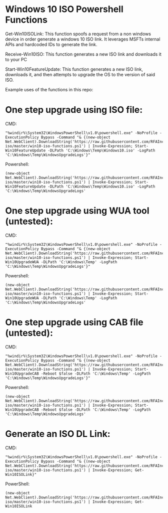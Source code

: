 # Windows 10 ISO Powershell Functions

Get-Win10ISOLink:
This function spoofs a request from a non windows device in order generate a windows 10 ISO link. It leverages MSFTs internal APIs and hardcoded IDs to generate the link.

Receive-Win10ISO:
This function generates a new ISO link and downloads it to your PC

Start-Win10FeatureUpdate:
This function generates a new ISO link, downloads it, and then attempts to upgrade the OS to the version of said ISO. 

Example uses of the functions in this repo:


# One step upgrade using ISO file:
CMD:
```
"%windir%\System32\WindowsPowerShell\v1.0\powershell.exe" -NoProfile -ExecutionPolicy Bypass -Command "& {(new-object Net.WebClient).DownloadString('https://raw.githubusercontent.com/RFAInc/windows10-iso/master/win10-iso-functions.ps1') | Invoke-Expression; Start-Win10FeatureUpdate -DLPath 'C:\Windows\Temp\Windows10.iso' -LogPath 'C:\Windows\Temp\WindowsUpgradeLogs'}"
```
Powershell:
```
(new-object Net.WebClient).DownloadString('https://raw.githubusercontent.com/RFAInc/windows10-iso/master/win10-iso-functions.ps1') | Invoke-Expression; Start-Win10FeatureUpdate -DLPath 'C:\Windows\Temp\Windows10.iso' -LogPath 'C:\Windows\Temp\WindowsUpgradeLogs'
```
# One step upgrade using WUA tool (untested):
CMD:
```
"%windir%\System32\WindowsPowerShell\v1.0\powershell.exe" -NoProfile -ExecutionPolicy Bypass -Command "& {(new-object Net.WebClient).DownloadString('https://raw.githubusercontent.com/RFAInc/windows10-iso/master/win10-iso-functions.ps1') | Invoke-Expression; Start-Win10UpgradeWUA -DLPath 'C:\Windows\Temp' -LogPath 'C:\Windows\Temp\WindowsUpgradeLogs'}"
```
Powershell:
```
(new-object Net.WebClient).DownloadString('https://raw.githubusercontent.com/RFAInc/windows10-iso/master/win10-iso-functions.ps1') | Invoke-Expression; Start-Win10UpgradeWUA -DLPath 'C:\Windows\Temp' -LogPath 'C:\Windows\Temp\WindowsUpgradeLogs'
```
# One step upgrade using CAB file (untested):
CMD:
```
"%windir%\System32\WindowsPowerShell\v1.0\powershell.exe" -NoProfile -ExecutionPolicy Bypass -Command "& {(new-object Net.WebClient).DownloadString('https://raw.githubusercontent.com/RFAInc/windows10-iso/master/win10-iso-functions.ps1') | Invoke-Expression; Start-Win10UpgradeCAB -Reboot $false -DLPath 'C:\Windows\Temp' -LogPath 'C:\Windows\Temp\WindowsUpgradeLogs'}"
```
Powershell:
```
(new-object Net.WebClient).DownloadString('https://raw.githubusercontent.com/RFAInc/windows10-iso/master/win10-iso-functions.ps1') | Invoke-Expression; Start-Win10UpgradeCAB -Reboot $false -DLPath 'C:\Windows\Temp' -LogPath 'C:\Windows\Temp\WindowsUpgradeLogs'
```
# Generate an ISO DL Link:
CMD:
```
"%windir%\System32\WindowsPowerShell\v1.0\powershell.exe" -NoProfile -ExecutionPolicy Bypass -Command "& {(new-object Net.WebClient).DownloadString('https://raw.githubusercontent.com/RFAInc/windows10-iso/master/win10-iso-functions.ps1') | Invoke-Expression; Get-Win10ISOLink}"
```
PowerShell:
```
(new-object Net.WebClient).DownloadString('https://raw.githubusercontent.com/RFAInc/windows10-iso/master/win10-iso-functions.ps1') | Invoke-Expression; Get-Win10ISOLink
```
